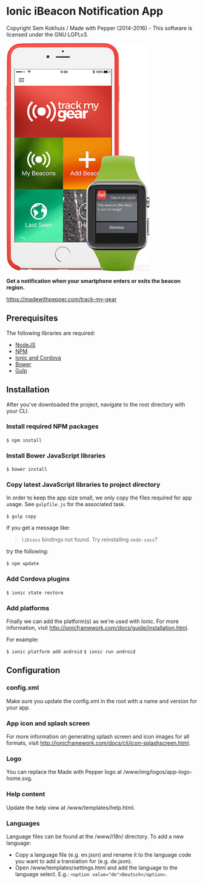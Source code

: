# Ionic iBeacon Notification App
Copyright Sem Kokhuis / Made with Pepper (2014-2016) - This software is licensed under the GNU LGPLv3.

![Track My Gear](visual.png)

**Get a notification when your smartphone enters or exits the beacon region.**

https://madewithpepper.com/track-my-gear

## Prerequisites
The following libraries are required:

 - [NodeJS](https://www.nodejs.org)
 - [NPM](https://www.npmjs.com)
 - [Ionic and Cordova](http://ionicframework.com/docs/guide/installation.html)
 - [Bower](http://bower.io)
 - [Gulp](http://gulpjs.com)

## Installation
After you've downloaded the project, navigate to the root directory with your CLI.

### Install required NPM packages
`$ npm install`

### Install Bower JavaScript libraries
`$ bower install`

### Copy latest JavaScript libraries to project directory
In order to keep the app size small, we only copy the files required for app usage. See `gulpfile.js` for the associated task.

`$ gulp copy`

If you get a message like:
> `libsass` bindings not found. Try reinstalling `node-sass`?

try the following:

`$ npm update`

### Add Cordova plugins
`$ ionic state restore`

### Add platforms
Finally we can add the platform(s) as we're used with Ionic. For more information, visit http://ionicframework.com/docs/guide/installation.html.

For example:

`$ ionic platform add android`
`$ ionic run android`

## Configuration

### config.xml
Make sure you update the config.xml in the root with a name and version for your app.

### App icon and splash screen
For more information on generating splash screen and icon images for all formats, visit http://ionicframework.com/docs/cli/icon-splashscreen.html.

### Logo
You can replace the Made with Pepper logo at /www/img/logos/app-logo-home.svg.

### Help content
Update the help view at /www/templates/help.html.

### Languages
Language files can be found at the /www/i18n/ directory. To add a new language:
- Copy a language file (e.g. en.json) and rename it to the language code you want to add a translation for (e.g. de.json).
- Open /www/templates/settings.html and add the language to the language select. E.g.: `<option value="de">Deutsch</option>`.